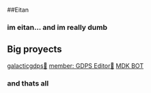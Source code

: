 ##Eitan
### im eitan... and im really dumb

## Big proyects
[galacticgdps🔮](http://galacticgdps.ml)
[member: GDPS Editor🎩](http://discord.gg/gdps)
[MDK BOT](https://github.com/eitanmdk/bot_mdk)

### and thats all
